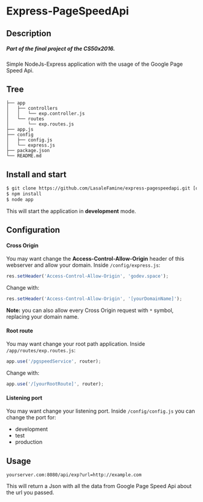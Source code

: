 # Express-PageSpeedApi
## Description
##### Part of the final project of the CS50x2016.
Simple NodeJs-Express application with the usage of the Google Page Speed Api.
## Tree
```
├── app
│   ├── controllers
│   │   └── exp.controller.js
│   └── routes
│       └── exp.routes.js
├── app.js
├── config
│   ├── config.js
│   └── express.js
├── package.json
└── README.md
```
## Install and start
```sh
$ git clone https://github.com/LasaleFamine/express-pagespeedapi.git [optional name]
$ npm install
$ node app 
```
This will start the application in **development** mode.
## Configuration
#### Cross Origin
You may want change the **Access-Control-Allow-Origin** header of this webserver and allow your domain.
Inside `/config/express.js`:
```js
res.setHeader('Access-Control-Allow-Origin', 'godev.space');
```
Change with:
```js
res.setHeader('Access-Control-Allow-Origin', '[yourDomainName]');
```
**Note:** you can also allow every Cross Origin request with `*` symbol, replacing your domain name.
#### Root route
You may want change your root path application.
Inside `/app/routes/exp.routes.js`:
```js
app.use('/pgspeedService', router);
```
Change with:
```js
app.use('/[yourRootRoute]', router);
```
#### Listening port
You may want change your listening port.
Inside `/config/config.js` you can change the port for:
- development
- test
- production

## Usage
```
yourserver.com:8080/api/exp?url=http://example.com
```
This will return a Json with all the data from Google Page Speed Api about the url you passed.
